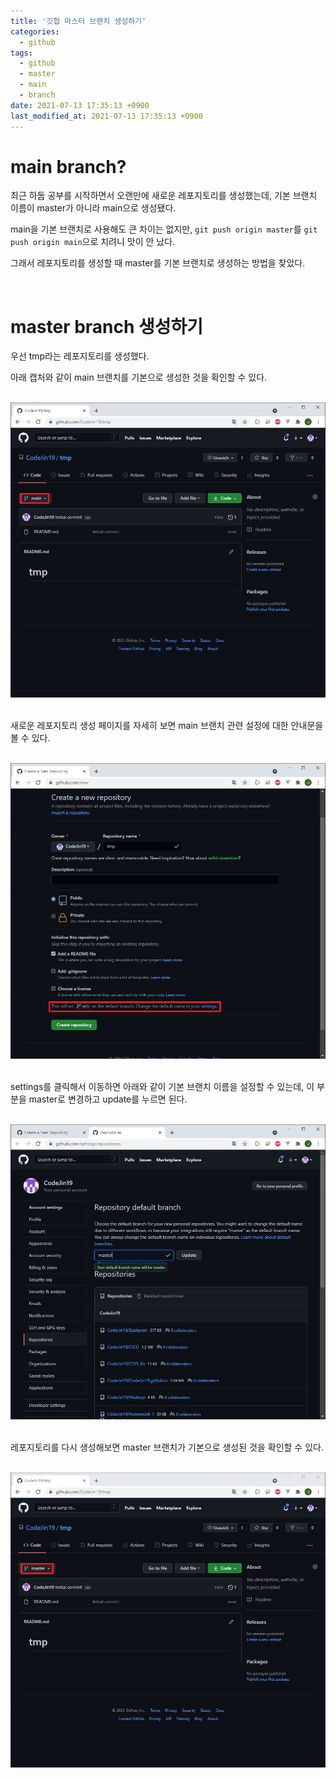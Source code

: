 ```yaml
---
title: '깃헙 마스터 브랜치 생성하기'
categories:
  - github
tags:
  - github
  - master
  - main
  - branch
date: 2021-07-13 17:35:13 +0900
last_modified_at: 2021-07-13 17:35:13 +0900
---
```


# main branch?

최근 하둡 공부를 시작하면서 오랜만에 새로운 레포지토리를 생성했는데, 기본 브랜치 이름이 master가 아니라 main으로 생성됐다.

main을 기본 브랜치로 사용해도 큰 차이는 없지만, `git push origin master`를 `git push origin main`으로 치려니 맛이 안 났다.

그래서 레포지토리를 생성할 때 master를 기본 브랜치로 생성하는 방법을 찾았다.

<br>

# master branch 생성하기

우선 tmp라는 레포지토리를 생성했다.

아래 캡처와 같이 main 브랜치를 기본으로 생성한 것을 확인할 수 있다.

<br>

<center><img src="../../images/2021-07-13-About_Setting_Git_Master_Branch_2.tmp_repository.JPG
"></center>

<br>

새로운 레포지토리 생성 페이지를 자세히 보면 main 브랜치 관련 설정에 대한 안내문을 볼 수 있다.

<br>

<center><img src="../../images/2021-07-13-About_Setting_Git_Master_Branch_3.change_settings.JPG
"></center>

<br>

settings를 클릭해서 이동하면 아래와 같이 기본 브랜치 이름을 설정할 수 있는데, 이 부분을 master로 변경하고 update를 누르면 된다.

<br>

<center><img src="../../images/2021-07-13-About_Setting_Git_Master_Branch_4.change_settings.JPG
"></center>

<br>

레포지토리를 다시 생성해보면 master 브랜치가 기본으로 생성된 것을 확인할 수 있다.

<br>

<center><img src="../../images/2021-07-13-About_Setting_Git_Master_Branch_6.tmp_repository.JPG
"></center>
